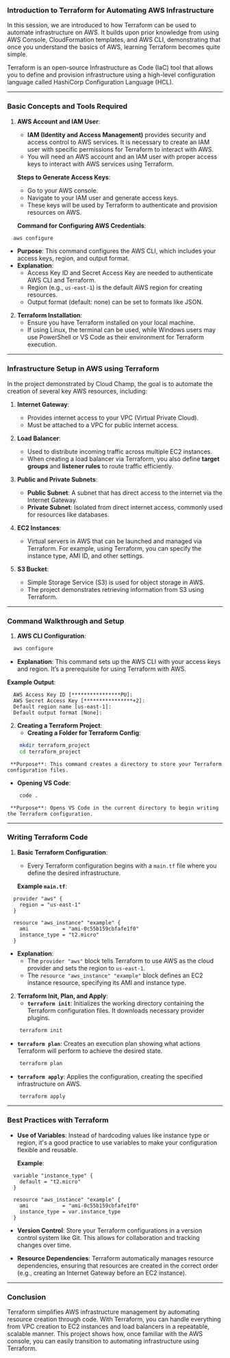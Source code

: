 ### **Introduction to Terraform for Automating AWS Infrastructure**

In this session, we are introduced to how Terraform can be used to automate infrastructure on AWS. It builds upon prior knowledge from using AWS Console, CloudFormation templates, and AWS CLI, demonstrating that once you understand the basics of AWS, learning Terraform becomes quite simple.

Terraform is an open-source Infrastructure as Code (IaC) tool that allows you to define and provision infrastructure using a high-level configuration language called HashiCorp Configuration Language (HCL).

---

### **Basic Concepts and Tools Required**

1. **AWS Account and IAM User**:  
   - **IAM (Identity and Access Management)** provides security and access control to AWS services. It is necessary to create an IAM user with specific permissions for Terraform to interact with AWS.
   - You will need an AWS account and an IAM user with proper access keys to interact with AWS services using Terraform. 

   **Steps to Generate Access Keys**:
   - Go to your AWS console.
   - Navigate to your IAM user and generate access keys.
   - These keys will be used by Terraform to authenticate and provision resources on AWS.

   **Command for Configuring AWS Credentials**:
 ```bash
   aws configure
 ```
   - **Purpose**: This command configures the AWS CLI, which includes your access keys, region, and output format.
   - **Explanation**:
     - Access Key ID and Secret Access Key are needed to authenticate AWS CLI and Terraform.
     - Region (e.g., `us-east-1`) is the default AWS region for creating resources.
     - Output format (default: none) can be set to formats like JSON.

2. **Terraform Installation**:  
   - Ensure you have Terraform installed on your local machine.
   - If using Linux, the terminal can be used, while Windows users may use PowerShell or VS Code as their environment for Terraform execution.

---

### **Infrastructure Setup in AWS using Terraform**

In the project demonstrated by Cloud Champ, the goal is to automate the creation of several key AWS resources, including:

1. **Internet Gateway**:  
   - Provides internet access to your VPC (Virtual Private Cloud).
   - Must be attached to a VPC for public internet access.

2. **Load Balancer**:  
   - Used to distribute incoming traffic across multiple EC2 instances. 
   - When creating a load balancer via Terraform, you also define **target groups** and **listener rules** to route traffic efficiently.

3. **Public and Private Subnets**:  
   - **Public Subnet**: A subnet that has direct access to the internet via the Internet Gateway.
   - **Private Subnet**: Isolated from direct internet access, commonly used for resources like databases.

4. **EC2 Instances**:  
   - Virtual servers in AWS that can be launched and managed via Terraform. For example, using Terraform, you can specify the instance type, AMI ID, and other settings.

5. **S3 Bucket**:  
   - Simple Storage Service (S3) is used for object storage in AWS.
   - The project demonstrates retrieving information from S3 using Terraform.

---

### **Command Walkthrough and Setup**

1. **AWS CLI Configuration**:
 ```bash
   aws configure
 ```
   - **Explanation**: This command sets up the AWS CLI with your access keys and region. It’s a prerequisite for using Terraform with AWS.
   
   **Example Output**:
 ```
   AWS Access Key ID [****************PU]:
   AWS Secret Access Key [****************+2]:
   Default region name [us-east-1]:
   Default output format [None]:
 ```

2. **Creating a Terraform Project**:
   - **Creating a Folder for Terraform Config**:
 ```bash
     mkdir terraform_project
     cd terraform_project
 ```
     **Purpose**: This command creates a directory to store your Terraform configuration files.

   - **Opening VS Code**:
 ```bash
     code .
 ```
     **Purpose**: Opens VS Code in the current directory to begin writing the Terraform configuration.

---

### **Writing Terraform Code**

1. **Basic Terraform Configuration**:
   - Every Terraform configuration begins with a `main.tf` file where you define the desired infrastructure.

   **Example `main.tf`**:
 ```hcl
   provider "aws" {
     region = "us-east-1"
   }

   resource "aws_instance" "example" {
     ami           = "ami-0c55b159cbfafe1f0"
     instance_type = "t2.micro"
   }
 ```
   - **Explanation**:
     - The `provider "aws"` block tells Terraform to use AWS as the cloud provider and sets the region to `us-east-1`.
     - The `resource "aws_instance" "example"` block defines an EC2 instance resource, specifying its AMI and instance type.

2. **Terraform Init, Plan, and Apply**:
   - **`terraform init`**: Initializes the working directory containing the Terraform configuration files. It downloads necessary provider plugins.
 ```bash
     terraform init
 ```
   - **`terraform plan`**: Creates an execution plan showing what actions Terraform will perform to achieve the desired state.
 ```bash
     terraform plan
 ```
   - **`terraform apply`**: Applies the configuration, creating the specified infrastructure on AWS.
 ```bash
     terraform apply
 ```

---

### **Best Practices with Terraform**

- **Use of Variables**: 
   Instead of hardcoding values like instance type or region, it's a good practice to use variables to make your configuration flexible and reusable.

   **Example**:
 ```hcl
   variable "instance_type" {
     default = "t2.micro"
   }

   resource "aws_instance" "example" {
     ami           = "ami-0c55b159cbfafe1f0"
     instance_type = var.instance_type
   }
 ```

- **Version Control**: 
   Store your Terraform configurations in a version control system like Git. This allows for collaboration and tracking changes over time.

- **Resource Dependencies**:
   Terraform automatically manages resource dependencies, ensuring that resources are created in the correct order (e.g., creating an Internet Gateway before an EC2 instance).

---

### **Conclusion**

Terraform simplifies AWS infrastructure management by automating resource creation through code. With Terraform, you can handle everything from VPC creation to EC2 instances and load balancers in a repeatable, scalable manner. This project shows how, once familiar with the AWS console, you can easily transition to automating infrastructure using Terraform.